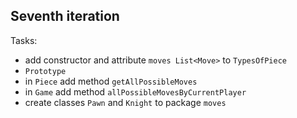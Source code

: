 ## Seventh iteration

Tasks:
- add constructor and attribute `moves List<Move>` to `TypesOfPiece`
- `Prototype`
- in `Piece` add method `getAllPossibleMoves`
- in `Game` add method `allPossibleMovesByCurrentPlayer`
- create classes `Pawn` and `Knight` to package `moves`